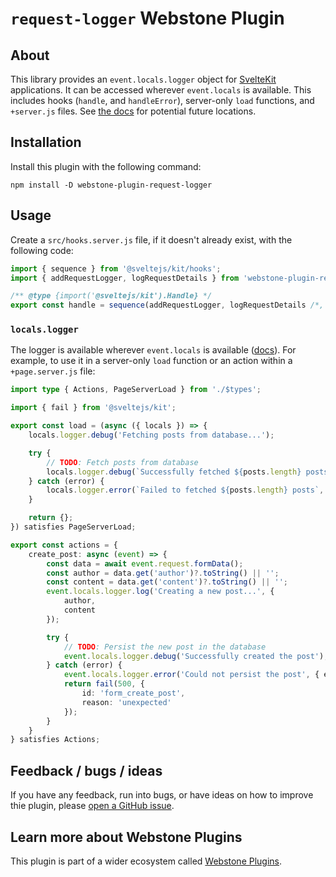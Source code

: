 # `request-logger` Webstone Plugin

## About

This library provides an `event.locals.logger` object for [SvelteKit](https://kit.svelte.dev/) applications. It can be accessed wherever `event.locals` is available. This includes hooks (`handle`, and `handleError`), server-only `load` functions, and `+server.js` files. See [the docs](https://kit.svelte.dev/docs/types#app-locals) for potential future locations.

## Installation

Install this plugin with the following command:

```shell
npm install -D webstone-plugin-request-logger
```

## Usage

Create a `src/hooks.server.js` file, if it doesn't already exist, with the following code:

```js
import { sequence } from '@sveltejs/kit/hooks';
import { addRequestLogger, logRequestDetails } from 'webstone-plugin-request-logger';

/** @type {import('@sveltejs/kit').Handle} */
export const handle = sequence(addRequestLogger, logRequestDetails /*, yourHandlers*/);
```

### `locals.logger`

The logger is available wherever `event.locals` is available ([docs](https://kit.svelte.dev/docs/types#app-locals)). For example, to use it in a server-only `load` function or an action within a `+page.server.js` file:

```ts
import type { Actions, PageServerLoad } from './$types';

import { fail } from '@sveltejs/kit';

export const load = (async ({ locals }) => {
	locals.logger.debug('Fetching posts from database...');

	try {
		// TODO: Fetch posts from database
		locals.logger.debug(`Successfully fetched ${posts.length} posts`);
	} catch (error) {
		locals.logger.error(`Failed to fetched ${posts.length} posts`, error);
	}

	return {};
}) satisfies PageServerLoad;

export const actions = {
	create_post: async (event) => {
		const data = await event.request.formData();
		const author = data.get('author')?.toString() || '';
		const content = data.get('content')?.toString() || '';
		event.locals.logger.log('Creating a new post...', {
			author,
			content
		});

		try {
			// TODO: Persist the new post in the database
			event.locals.logger.debug('Successfully created the post');
		} catch (error) {
			event.locals.logger.error('Could not persist the post', { error });
			return fail(500, {
				id: 'form_create_post',
				reason: 'unexpected'
			});
		}
	}
} satisfies Actions;
```

## Feedback / bugs / ideas

If you have any feedback, run into bugs, or have ideas on how to improve thie plugin, please [open a GitHub issue](https://github.com/WebstoneHQ/webstone-plugins/issues/new?labels=plugin:request-logger).

## Learn more about Webstone Plugins

This plugin is part of a wider ecosystem called [Webstone Plugins](https://github.com/WebstoneHQ/webstone-plugins).
